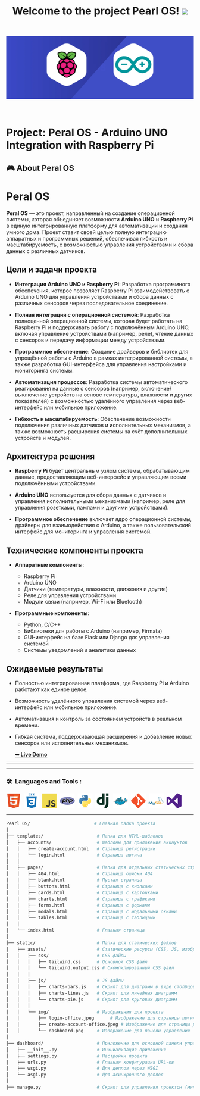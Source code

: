 <h1 align="center">Welcome to the project Pearl OS! <img src="https://media.giphy.com/media/hvRJCLFzcasrR4ia7z/giphy.gif" width="40"></h1>
<br />

![Без названия (49)](documents/Без%20названия%20(49).png)

<br />

# Project: Peral OS - Arduino UNO Integration with Raspberry Pi


## :video_game: About Peral OS

# Peral OS

**Peral OS** — это проект, направленный на создание операционной системы, которая объединяет возможности **Arduino UNO** и **Raspberry Pi** в единую интегрированную платформу для автоматизации и создания умного дома. Проект ставит своей целью полную интеграцию аппаратных и программных решений, обеспечивая гибкость и масштабируемость, с возможностью управления устройствами и сбора данных с различных датчиков.

## Цели и задачи проекта

- **Интеграция Arduino UNO и Raspberry Pi**: Разработка программного обеспечения, которое позволяет Raspberry Pi взаимодействовать с Arduino UNO для управления устройствами и сбора данных с различных сенсоров через последовательное соединение.
  
- **Полная интеграция с операционной системой**: Разработка полноценной операционной системы, которая будет работать на Raspberry Pi и поддерживать работу с подключённым Arduino UNO, включая управление устройствами (например, реле), чтение данных с сенсоров и передачу информации между устройствами.

- **Программное обеспечение**: Создание драйверов и библиотек для упрощённой работы с Arduino в рамках интегрированной системы, а также разработка GUI-интерфейса для управления настройками и мониторинга системы.

- **Автоматизация процессов**: Разработка системы автоматического реагирования на данные с сенсоров (например, включение/выключение устройств на основе температуры, влажности и других показателей) с возможностью удалённого управления через веб-интерфейс или мобильное приложение.

- **Гибкость и масштабируемость**: Обеспечение возможности подключения различных датчиков и исполнительных механизмов, а также возможность расширения системы за счёт дополнительных устройств и модулей.

## Архитектура решения

- **Raspberry Pi** будет центральным узлом системы, обрабатывающим данные, предоставляющим веб-интерфейс и управляющим всеми подключёнными устройствами.
  
- **Arduino UNO** используется для сбора данных с датчиков и управления исполнительными механизмами (например, реле для управления розетками, лампами и другими устройствами).

- **Программное обеспечение** включает ядро операционной системы, драйверы для взаимодействия с Arduino, а также пользовательский интерфейс для мониторинга и управления системой.

## Технические компоненты проекта

- **Аппаратные компоненты**:
  - Raspberry Pi
  - Arduino UNO
  - Датчики (температуры, влажности, движения и другие)
  - Реле для управления устройствами
  - Модули связи (например, Wi-Fi или Bluetooth)

- **Программные компоненты**:
  - Python, C/C++
  - Библиотеки для работы с Arduino (например, Firmata)
  - GUI-интерфейс на базе Flask или Django для управления системой
  - Системы уведомлений и аналитики данных

## Ожидаемые результаты

- Полностью интегрированная платформа, где Raspberry Pi и Arduino работают как единое целое.
- Возможность удалённого управления системой через веб-интерфейс или мобильное приложение.
- Автоматизация и контроль за состоянием устройств в реальном времени.
- Гибкая система, поддерживающая расширения и добавление новых сенсоров или исполнительных механизмов.


   <a href="https://classic.armadon-theme.com/"><strong>➥ Live Demo</strong></a>
---

---

### 🛠 &nbsp;Languages and Tools :

<p>
<img src="https://github.com/devicons/devicon/blob/master/icons/html5/html5-original.svg" title="HTML5" alt="HTML" width="40" height="40"/>&nbsp;
<img src="https://github.com/devicons/devicon/blob/master/icons/css3/css3-plain-wordmark.svg"  title="CSS3" alt="CSS" width="40" height="40"/>&nbsp;
<img src="https://github.com/devicons/devicon/blob/master/icons/javascript/javascript-original.svg" title="JavaScript" alt="JavaScript" width="40" height="40"/>&nbsp;
<img src="https://raw.githubusercontent.com/devicons/devicon/6910f0503efdd315c8f9b858234310c06e04d9c0/icons/php/php-original.svg" title="php" alt="php" width="40" height="40"/>&nbsp;
<img src="https://raw.githubusercontent.com/devicons/devicon/6910f0503efdd315c8f9b858234310c06e04d9c0/icons/python/python-original.svg" title="Python"  alt="Python" width="40" height="40"/>&nbsp;
<img src="https://raw.githubusercontent.com/devicons/devicon/6910f0503efdd315c8f9b858234310c06e04d9c0/icons/django/django-plain.svg" title="Django"  alt="Django" width="40" height="40"/>&nbsp;
<img src="https://raw.githubusercontent.com/devicons/devicon/6910f0503efdd315c8f9b858234310c06e04d9c0/icons/docker/docker-original.svg" title="Docker"  alt="Docker" width="40" height="40"/>&nbsp;
<img src="https://raw.githubusercontent.com/devicons/devicon/6910f0503efdd315c8f9b858234310c06e04d9c0/icons/git/git-original.svg" title="Git"  alt="Git" width="40" height="40"/>&nbsp;
<img src="https://github.com/devicons/devicon/blob/master/icons/mysql/mysql-original-wordmark.svg" title="MySQL"  alt="MySQL" width="40" height="40"/>&nbsp;
<img src="https://raw.githubusercontent.com/devicons/devicon/6910f0503efdd315c8f9b858234310c06e04d9c0/icons/visualstudio/visualstudio-plain.svg" title="visualstudio"  alt="visualstudio" width="40" height="40"/>&nbsp;
</p>

---

```bash
Pearl OS/                        # Главная папка проекта
│
├── templates/                    # Папка для HTML-шаблонов
│   ├── accounts/                 # Шаблоны для приложения аккаунтов
│   │   ├── create-account.html   # Страница регистрации
│   │   └── login.html            # Страница логина
│   │
│   ├── pages/                    # Папка для отдельных статических страниц
│   │   ├── 404.html              # Страница ошибки 404
│   │   ├── blank.html            # Пустая страница
│   │   ├── buttons.html          # Страница с кнопками
│   │   ├── cards.html            # Страница с карточками
│   │   ├── charts.html           # Страница с графиками
│   │   ├── forms.html            # Страница с формами
│   │   ├── modals.html           # Страница с модальными окнами
│   │   └── tables.html           # Страница с таблицами
│   │
│   └── index.html                # Главная страница
│
├── static/                       # Папка для статических файлов
│   ├── assets/                   # Статические ресурсы (CSS, JS, изображения)
│   │   ├── css/                  # CSS файлы
│   │   │   ├── tailwind.css      # Основной CSS файл
│   │   │   └── tailwind.output.css # Скомпилированный CSS файл
│   │   │
│   │   ├── js/                   # JS файлы
│   │   │   ├── charts-bars.js    # Скрипт для диаграмм в виде столбцов
│   │   │   ├── charts-lines.js   # Скрипт для линейных диаграмм
│   │   │   └── charts-pie.js     # Скрипт для круговых диаграмм
│   │   │
│   │   └── img/                  # Изображения для проекта
│   │       ├── login-office.jpeg      # Изображение для страницы логина
│   │       ├── create-account-office.jpeg # Изображение для страницы регистрации
│   │       └── dashboard.png     # Изображение для панели управления
│
├── dashboard/                    # Приложение для основной панели управления
│   ├── __init__.py               # Инициализация приложения
│   ├── settings.py               # Настройки проекта
│   ├── urls.py                   # Главная конфигурация URL-ов
│   ├── wsgi.py                   # Для деплоя через WSGI
│   └── asgi.py                   # Для асинхронного деплоя
│
├── manage.py                     # Скрипт для управления проектом (миграции, запуск сервера и т.п.)

```
